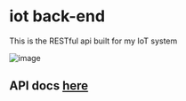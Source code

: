 # iot back-end
This is the RESTful api built for my IoT system

![image](https://github.com/user-attachments/assets/58e20e58-e956-4c26-80f7-d64f2bc82164)


## API docs [here](https://remote-celestyn-hieugia-ec254a28.koyeb.app/api/docs)
